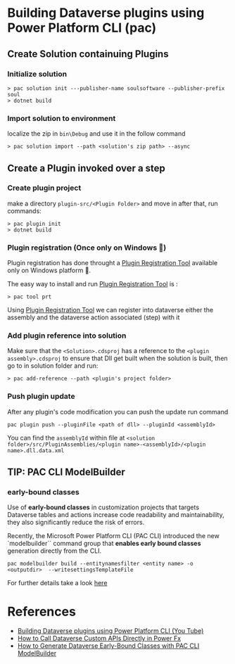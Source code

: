 # Building Dataverse plugins using Power Platform CLI (pac)


## Create Solution containuing Plugins

### Initialize solution
```
> pac solution init ---publisher-name soulsoftware --publisher-prefix soul
> dotnet build
```

### Import solution to environment

localize the zip in `bin\Debug` and use it in the follow command 

```
> pac solution import --path <solution's zip path> --async
```

## Create a Plugin invoked over a step


### Create plugin project

make a directory `plugin-src/<Plugin Folder>` and move in after that, run commands:
```
> pac plugin init
> dotnet build
``` 

### Plugin registration (Once only on Windows 🥲)

Plugin registration has done throught a [Plugin Registration Tool](PRT) available only on Windows platform 🥲.

The easy way to install and run [Plugin Registration Tool](PRT) is :
```
> pac tool prt
```

Using  [Plugin Registration Tool](PRT) we can register into dataverse either the assembly and the dataverse action associated (step) with it

### Add plugin reference into solution

Make sure that the `<Solution>.cdsproj` has a reference to the `<plugin assembly>.cdsproj` to ensure that Dll get built when the solution is built, then go to in solution folder and run:
```
> pac add-reference --path <plugin's project folder>
```

### Push plugin update 

After any plugin's code modification you can push the update run command

```
pac plugin push --pluginFile <path of dll> --pluginId <assemblyId>
```

You can find the `assemblyId` within file at `<solution folder>/src/PluginAssemblies/<plugin name>-<assemblyId>/<plugin name>.dll.data.xml`

## TIP: PAC CLI ModelBuilder 

### early-bound classes

Use of **early-bound classes** in customization projects that targets Dataverse tables and actions increase code readability and maintainability, they also significantly reduce the risk of errors. 

Recently, the Microsoft Power Platform CLI (PAC CLI) introduced the new `modelbuilder`` command group that **enables early bound classes** generation directly from the CLI. 

```
pac modelbuilder build --entitynamesfilter <entity name> -o <outputdir>  --writesettingsTemplateFile
```

For further details take a look [here](modelbuilder)



# References 

* [Building Dataverse plugins using Power Platform CLI (You Tube)](https://youtu.be/wzHLWNWcY2Q)
* [How to Call Dataverse Custom APIs Directly in Power Fx](https://discoverpowerplatform.com/how-to-call-dataverse-custom-apis-directly-in-power-fx-a-step-by-step-guide/)
* [How to Generate Dataverse Early-Bound Classes with PAC CLI ModelBuilder](modelbuilder)


[modelbuilder]: https://itmustbecode.com/how-to-generate-dataverse-early-bound-classes-with-pac-cli-modelbuilder/
[PRT]: https://learn.microsoft.com/en-us/power-apps/developer/data-platform/register-plug-in#about-the-plug-in-registration-tool